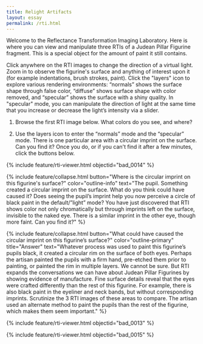 ```yaml
---
title: Relight Artifacts
layout: essay
permalink: /rti.html
---
```


Welcome to the Reflectance Transformation Imaging Laboratory. Here is where you can view and manipulate three RTIs of a Judean Pillar Figurine fragment. This is a special object for the amount of paint it still contains. 

Click anywhere on the RTI images to change the direction of a virtual light. Zoom in to observe the figurine's surface and anything of interest upon it (for example indentations, brush strokes, paint). Click the "layers" icon to explore various rendering environments: “normals” shows the surface shape through false color, “diffuse” shows surface shape with color removed, and “specular” shows the surface with a shiny quality. In "specular" mode, you can manipulate the direction of light at the same time that you increase or decrease the light’s intensity via a slider.

1) Browse the first RTI image below. What colors do you see, and where?

2) Use the layers icon to enter the “normals” mode and the “specular” mode. There is one particular area with a circular imprint on the surface. Can you find it? Once you do, or if you can't find it after a few minutes, click the buttons below.

{% include feature/rti-viewer.html objectid="bad_0014" %}

{% include feature/collapse.html button="Where is the circular imprint on this figurine's surface?" color="outline-info" text="The pupil. Something created a circular imprint on the surface. What do you think could have caused it? Does seeing the pupil’s imprint help you now perceive a circle of black paint in the default/”light” mode? You have just discovered that RTI shows color not only chromatically but through imprints left on the surface, invisible to the naked eye. There is a similar imprint in the other eye, though more faint. Can you find it?" %}

{% include feature/collapse.html button="What could have caused the circular imprint on this figurine’s surface?" color="outline-primary" title="Answer" text="Whatever process was used to paint this figurine’s pupils black, it created a circular rim on the surface of both eyes. Perhaps the artisan painted the pupils with a firm hand, pre-etched them prior to painting, or painted the rim in multiple layers. We cannot be sure. But RTI expands the conversations we can have about Judean Pillar Figurines by showing evidence of manufacture. Fine surface details reveal that the eyes were crafted differently than the rest of this figurine. For example, there is also black paint in the eyeliner and neck bands, but without corresponding imprints. Scrutinize the 3 RTI images of these areas to compare. The artisan used an alternate method to paint the pupils than the rest of the figurine, which makes them seem important." %}
   
{% include feature/rti-viewer.html objectid="bad_0013" %}

{% include feature/rti-viewer.html objectid="bad_0015" %}

